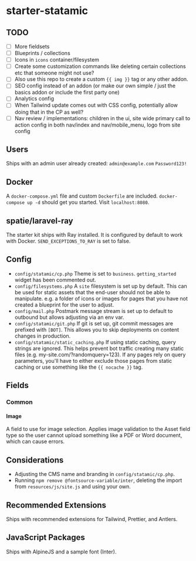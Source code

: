 # starter-statamic

## TODO

-   [ ] More fieldsets
-   [ ] Blueprints / collections
-   [ ] Icons in `icons` container/filesystem
-   [ ] Create some customization commands like deleting certain collections etc that someone might not use?
-   [ ] Also use this repo to create a custom `{{ img }}` tag or any other addon.
-   [ ] SEO config instead of an addon (or make our own simple / just the basics addon or include the first party one)
-   [ ] Analytics config
-   [ ] When Tailwind update comes out with CSS config, potentially allow doing that in the CP as well?
-   [ ] Nav review / implementations: children in the ui, site wide primary call to action config in both nav/index and nav/mobile_menu, logo from site config

## Users

Ships with an admin user already created: `admin@example.com` `Password123!`

## Docker

A `docker-compose.yml` file and custom `Dockerfile` are included. `docker-compose up -d` should get you started. Visit `localhost:8080`.

## spatie/laravel-ray

The starter kit ships with Ray installed. It is configured by default to work with Docker. `SEND_EXCEPTIONS_TO_RAY` is set to false.

## Config

-   `config/statamic/cp.php` Theme is set to `business`. `getting_started` widget has been commented out.
-   `config/filesystems.php` A `site` filesystem is set up by default. This can be used for static assets that the end-user should not be able to manipulate. e.g. a folder of icons or images for pages that you have not created a blueprint for the user to adjust.
-   `config/mail.php` Postmark message stream is set up to default to outbound but allows adjusting via an env var.
-   `config/statamic/git.php` If git is set up, git commit messages are prefixed with `[BOT]`. This allows you to skip deployments on content changes in production.
-   `config/statamic/static_caching.php` If using static caching, query strings are ignored. This helps prevent bot traffic creating many static files (e.g. my-site.com/?randomquery=123). If any pages rely on query parameters, you'll have to either exclude those pages from static caching or use something like the `{{ nocache }}` tag.

## Fields

### Common

#### Image

A field to use for image selection. Applies image validation to the Asset field type so the user cannot upload something like a PDF or Word document, which can cause errors.

## Considerations

-   Adjusting the CMS name and branding in `config/statamic/cp.php`.
-   Running `npm remove @fontsource-variable/inter`, deleting the import from `resources/js/site.js` and using your own.

## Recommended Extensions

Ships with recommended extensions for Tailwind, Prettier, and Antlers.

## JavaScript Packages

Ships with AlpineJS and a sample font (Inter).
